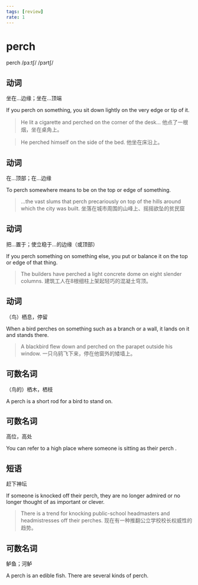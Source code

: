 ```yaml
---
tags: [review]
rate: 1
---
```


# perch
perch /pɜ:tʃ/ /pɜrtʃ/ 

## 动词

坐在…边缘；坐在…顶端

If you perch on something, you sit down lightly on the very edge or tip of it.  

> He lit a cigarette and perched on the corner of the desk...
> 他点了一根烟，坐在桌角上。


> He perched himself on the side of the bed.
> 他坐在床沿上。


## 动词

在…顶部；在…边缘

To perch somewhere means to be on  the top or edge of something.  

> ...the vast slums that perch precariously on top of the hills around which the city was built.
> 坐落在城市周围的山峰上、摇摇欲坠的贫民窟


## 动词

把…置于；使立稳于…的边缘（或顶部）

If you perch something on something else, you put or balance it on the top or edge of that thing.  

> The builders have perched a light concrete dome on eight slender columns.
> 建筑工人在8根细柱上架起轻巧的混凝土穹顶。


## 动词

（鸟）栖息，停留

When a bird perches on something such as a branch or a wall, it lands on it and stands there.  

> A blackbird flew down and perched on the parapet outside his window.
> 一只乌鸫飞下来，停在他窗外的矮墙上。


## 可数名词

（鸟的）栖木，栖枝

A perch is a short rod for a bird to stand on.  

## 可数名词

高位，高处

You can refer to a high place where someone is sitting as their perch .  

## 短语

赶下神坛

If someone is knocked off their perch, they are no longer admired or no longer thought of as important or clever.  

> There is a trend for knocking public-school headmasters and headmistresses off their perches.
> 现在有一种推翻公立学校校长权威性的趋势。


## 可数名词

鲈鱼；河鲈

A perch is an edible fish. There are several kinds of perch.  


